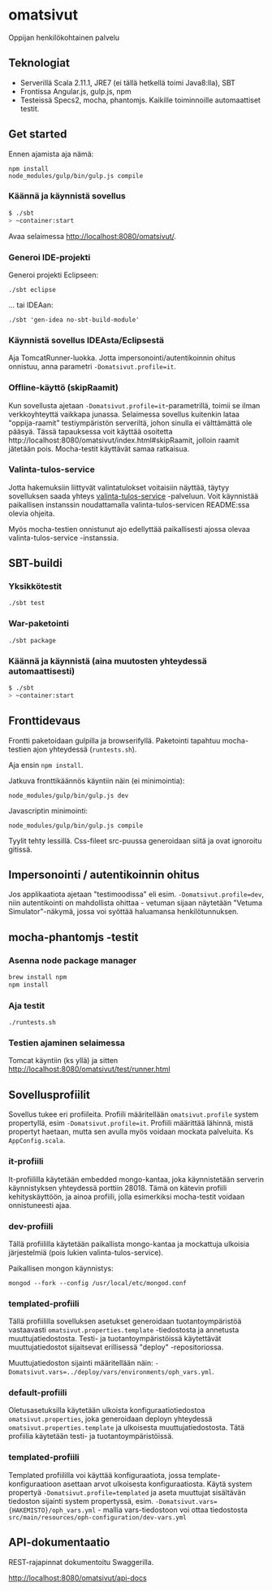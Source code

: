 # omatsivut #

Oppijan henkilökohtainen palvelu

## Teknologiat

- Serverillä Scala 2.11.1, JRE7 (ei tällä hetkellä toimi Java8:lla), SBT
- Frontissa Angular.js, gulp.js, npm
- Testeissä Specs2, mocha, phantomjs. Kaikille toiminnoille automaattiset testit.

## Get started

Ennen ajamista aja nämä:

    npm install
    node_modules/gulp/bin/gulp.js compile

### Käännä ja käynnistä sovellus ##

```sh
$ ./sbt
> ~container:start
```

Avaa selaimessa [http://localhost:8080/omatsivut/](http://localhost:8080/omatsivut/).

### Generoi IDE-projekti

Generoi projekti Eclipseen:

`./sbt eclipse`

... tai IDEAan:

`./sbt 'gen-idea no-sbt-build-module'`

### Käynnistä sovellus IDEAsta/Eclipsestä

Aja TomcatRunner-luokka. Jotta impersonointi/autentikoinnin ohitus onnistuu, anna parametri `-Domatsivut.profile=it`.

### Offline-käyttö (skipRaamit)

Kun sovellusta ajetaan `-Domatsivut.profile=it`-parametrillä, toimii se ilman verkkoyhteyttä vaikkapa junassa.
Selaimessa sovellus kuitenkin lataa "oppija-raamit" testiympäristön serveriltä, johon sinulla ei välttämättä ole pääsyä.
Tässä tapauksessa voit käyttää osoitetta http://localhost:8080/omatsivut/index.html#skipRaamit, jolloin raamit jätetään
pois. Mocha-testit käyttävät samaa ratkaisua.

### Valinta-tulos-service

Jotta hakemuksiin liittyvät valintatulokset voitaisiin näyttää, täytyy sovelluksen saada yhteys
[valinta-tulos-service](https://github.com/Opetushallitus/valinta-tulos-service) -palveluun. Voit käynnistää paikallisen
instanssin noudattamalla valinta-tulos-servicen README:ssa olevia ohjeita.

Myös mocha-testien onnistunut ajo edellyttää paikallisesti ajossa olevaa valinta-tulos-service -instanssia.

## SBT-buildi

### Yksikkötestit

`./sbt test`

### War-paketointi

`./sbt package`

### Käännä ja käynnistä (aina muutosten yhteydessä automaattisesti) ##

```sh
$ ./sbt
> ~container:start
```

## Fronttidevaus

Frontti paketoidaan gulpilla ja browserifyllä. Paketointi tapahtuu mocha-testien ajon yhteydessä (`runtests.sh`).

Aja ensin `npm install`.

Jatkuva fronttikäännös käyntiin näin (ei minimointia):

    node_modules/gulp/bin/gulp.js dev

Javascriptin minimointi:

    node_modules/gulp/bin/gulp.js compile

Tyylit tehty lessillä. Css-fileet src-puussa generoidaan siitä ja ovat ignoroitu gitissä.

## Impersonointi / autentikoinnin ohitus

Jos applikaatiota ajetaan "testimoodissa" eli esim. `-Domatsivut.profile=dev`, niin autentikointi on mahdollista ohittaa - vetuman sijaan näytetään "Vetuma Simulator"-näkymä, jossa voi syöttää haluamansa henkilötunnuksen.

## mocha-phantomjs -testit

### Asenna node package manager

```sh
brew install npm
npm install
```

### Aja testit

`./runtests.sh`

### Testien ajaminen selaimessa

Tomcat käyntiin (ks yllä) ja sitten [http://localhost:8080/omatsivut/test/runner.html](http://localhost:8080/omatsivut/test/runner.html)

## Sovellusprofiilit

Sovellus tukee eri profiileita. Profiili määritellään `omatsivut.profile` system propertyllä, esim `-Domatsivut.profile=it`.
Profiili määrittää lähinnä, mistä propertyt haetaan, mutta sen avulla myös voidaan mockata palveluita. Ks `AppConfig.scala`.

### it-profiili

It-profiililla käytetään embedded mongo-kantaa, joka käynnistetään serverin käynnistyksen yhteydessä porttiin 28018.
Tämä on kätevin profiili kehityskäyttöön, ja ainoa profiili, jolla esimerkiksi mocha-testit voidaan onnistuneesti ajaa.

### dev-profiili

Tällä profiililla käytetään paikallista mongo-kantaa ja mockattuja ulkoisia järjestelmiä (pois lukien valinta-tulos-service).

Paikallisen mongon käynnistys:

`mongod --fork --config /usr/local/etc/mongod.conf`

### templated-profiili

Tällä profiililla sovelluksen asetukset generoidaan tuotantoympäristöä vastaavasti `omatsivut.properties.template` -tiedostosta
ja annetusta muuttujatiedostosta. Testi- ja tuotantoympäristöissä käytettävät muuttujatiedostot sijaitsevat erillisessä
 "deploy" -repositoriossa.

Muuttujatiedoston sijainti määritellään näin: `-Domatsivut.vars=../deploy/vars/environments/oph_vars.yml`.


### default-profiili

Oletusasetuksilla käytetään ulkoista konfiguraatiotiedostoa `omatsivut.properties`, joka generoidaan deployn yhteydessä
 `omatsivut.properties.template` ja ulkoisesta muuttujatiedostosta. Tätä profiilia käytetään testi- ja
tuotantoympäristöissä.

### templated-profiili

Templated profiililla voi käyttää konfiguraatiota, jossa template-konfiguraatioon asettaan arvot ulkoisesta konfiguraatiosta. Käytä system propertyä `-Domatsivut.profile=templated`
ja aseta muuttujat sisältävän tiedoston sijainti system propertyssä, esim. `-Domatsivut.vars={HAKEMISTO}/oph_vars.yml` - mallia vars-tiedostoon voi ottaa tiedostosta `src/main/resources/oph-configuration/dev-vars.yml`


## API-dokumentaatio

REST-rajapinnat dokumentoitu Swaggerilla.

[http://localhost:8080/omatsivut/api-docs](http://localhost:8080/omatsivut/api-docs)